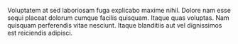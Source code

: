 Voluptatem at sed laboriosam fuga explicabo maxime nihil.
Dolore nam esse sequi placeat dolorum cumque facilis quisquam.
Itaque quas voluptas.
Nam quisquam perferendis vitae nesciunt.
Itaque blanditiis aut vel dignissimos est reiciendis adipisci.